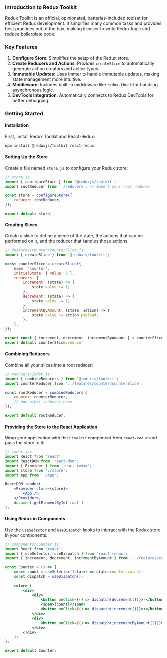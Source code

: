 ### Introduction to Redux Toolkit

Redux Toolkit is an official, opinionated, batteries-included toolset for efficient Redux development. It simplifies many common tasks and provides best practices out of the box, making it easier to write Redux logic and reduce boilerplate code.

### Key Features

1. **Configure Store**: Simplifies the setup of the Redux store.
2. **Create Reducers and Actions**: Provides `createSlice` to automatically generate action creators and action types.
3. **Immutable Updates**: Uses Immer to handle immutable updates, making state management more intuitive.
4. **Middleware**: Includes built-in middleware like `redux-thunk` for handling asynchronous logic.
5. **DevTools Integration**: Automatically connects to Redux DevTools for better debugging.

### Getting Started

#### Installation

First, install Redux Toolkit and React-Redux:

```bash
npm install @reduxjs/toolkit react-redux
```

#### Setting Up the Store

Create a file named `store.js` to configure your Redux store:

```javascript
// store.js
import { configureStore } from '@reduxjs/toolkit';
import rootReducer from './reducers'; // Import your root reducer

const store = configureStore({
	reducer: rootReducer,
});

export default store;
```

#### Creating Slices

Create a slice to define a piece of the state, the actions that can be performed on it, and the reducer that handles those actions.

```javascript
// features/counter/counterSlice.js
import { createSlice } from '@reduxjs/toolkit';

const counterSlice = createSlice({
	name: 'counter',
	initialState: { value: 0 },
	reducers: {
		increment: (state) => {
			state.value += 1;
		},
		decrement: (state) => {
			state.value -= 1;
		},
		incrementByAmount: (state, action) => {
			state.value += action.payload;
		},
	},
});

export const { increment, decrement, incrementByAmount } = counterSlice.actions;
export default counterSlice.reducer;
```

#### Combining Reducers

Combine all your slices into a root reducer:

```javascript
// reducers/index.js
import { combineReducers } from '@reduxjs/toolkit';
import counterReducer from '../features/counter/counterSlice';

const rootReducer = combineReducers({
	counter: counterReducer,
	// Add other reducers here
});

export default rootReducer;
```

#### Providing the Store to the React Application

Wrap your application with the `Provider` component from `react-redux` and pass the store to it:

```jsx
// index.jsx
import React from 'react';
import ReactDOM from 'react-dom';
import { Provider } from 'react-redux';
import store from './store';
import App from './App';

ReactDOM.render(
	<Provider store={store}>
		<App />
	</Provider>,
	document.getElementById('root')
);
```

#### Using Redux in Components

Use the `useSelector` and `useDispatch` hooks to interact with the Redux store in your components:

```jsx
// components/Counter.js
import React from 'react';
import { useSelector, useDispatch } from 'react-redux';
import { increment, decrement, incrementByAmount } from '../features/counter/counterSlice';

const Counter = () => {
	const count = useSelector((state) => state.counter.value);
	const dispatch = useDispatch();
	
	return (
		<div>
			<div>
				<button onClick={() => dispatch(decrement())}>-</button>
				<span>{count}</span>
				<button onClick={() => dispatch(increment())}>+</button>
			</div>
			<div>
				<button onClick={() => dispatch(incrementByAmount(2))}>Increment by 2</button>
			</div>
		</div>
	);
};

export default Counter;
```